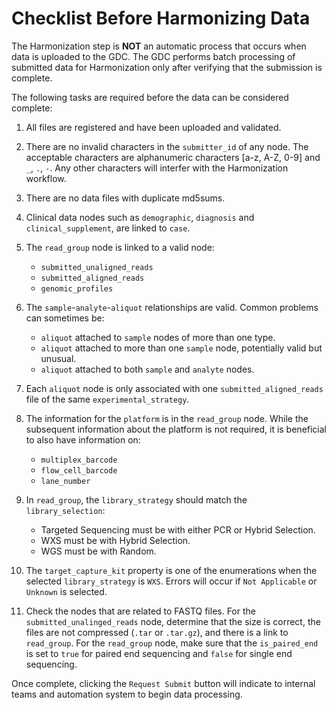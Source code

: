 # Checklist Before Harmonizing Data

The Harmonization step is __NOT__ an automatic process that occurs when data is uploaded to the GDC. The GDC performs batch processing of submitted data for Harmonization only after verifying that the submission is complete. 

The following tasks are required before the data can be considered complete:

1. All files are registered and have been uploaded and validated.

2. There are no invalid characters in the `submitter_id` of any node. 
The acceptable characters are alphanumeric characters [a-z, A-Z, 0-9] and `_`, `.`, `-`. Any other characters will interfer with the Harmonization workflow.

3. There are no data files with duplicate md5sums.

4. Clinical data nodes such as `demographic`, `diagnosis` and `clinical_supplement`, are linked to `case`.

5. The `read_group` node is linked to a valid node: 
    * `submitted_unaligned_reads`
    * `submitted_aligned_reads`
    * `genomic_profiles`

6. The `sample`-`analyte`-`aliquot` relationships are valid. Common problems can sometimes be:
    * `aliquot` attached to `sample` nodes of more than one type.
    * `aliquot` attached to more than one `sample` node, potentially valid but unusual.
    * `aliquot` attached to both `sample` and `analyte` nodes.

7. Each `aliquot` node is only associated with one `submitted_aligned_reads` file of the same `experimental_strategy`. 

8. The information for the `platform` is in the `read_group` node. While the subsequent information about the platform is not required, it is beneficial to also have information on:
    * `multiplex_barcode`
    * `flow_cell_barcode`
    * `lane_number`

9.  In `read_group`, the `library_strategy` should match the `library_selection`: 
    * Targeted Sequencing must be with either PCR or Hybrid Selection.
    * WXS must be with Hybrid Selection.
    * WGS must be with Random.

10.  The `target_capture_kit` property is one of the enumerations when the selected `library_strategy` is `WXS`. Errors will occur if `Not Applicable` or `Unknown` is selected.

11. Check the nodes that are related to FASTQ files. For the `submitted_unalinged_reads` node, determine that the size is correct, the files are not compressed (`.tar` or `.tar.gz`), and there is a link to `read_group`. For the `read_group` node, make sure that the `is_paired_end` is set to `true` for paired end sequencing and `false` for single end sequencing.

Once complete, clicking the `Request Submit` button will indicate to internal teams and automation system to begin data processing.
